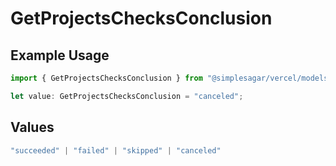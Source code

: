 # GetProjectsChecksConclusion

## Example Usage

```typescript
import { GetProjectsChecksConclusion } from "@simplesagar/vercel/models/getprojectsop.js";

let value: GetProjectsChecksConclusion = "canceled";
```

## Values

```typescript
"succeeded" | "failed" | "skipped" | "canceled"
```
